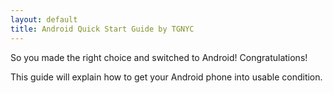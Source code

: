 ```yaml
---
layout: default
title: Android Quick Start Guide by TGNYC
---
```


So you made the right choice and switched to Android! Congratulations!

This guide will explain how to get your Android phone into usable condition.
